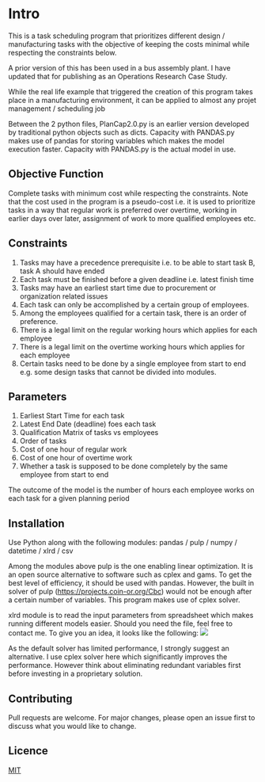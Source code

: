 # Intro
This is a task scheduling program that prioritizes different design / manufacturing tasks with the objective of keeping the costs minimal while respecting the constraints below.

A prior version of this has been used in a bus assembly plant. I have updated that for publishing as an Operations Research Case Study.

While the real life example that triggered the creation of this program takes place in a manufacturing environment, it can be applied to almost any projet management / scheduling job

Between the 2 python files, PlanCap2.0.py is an earlier version developed by traditional python objects such as dicts. Capacity with PANDAS.py makes use of pandas for storing variables which makes the model execution faster. Capacity with PANDAS.py is the actual model in use.

## Objective Function
Complete tasks with minimum cost while respecting the constraints. Note that the cost used in the program is a pseudo-cost i.e. it is used to prioritize tasks in a way that regular work is preferred over overtime, working in earlier days over later, assignment of work to more qualified employees etc.

## Constraints
1. Tasks may have a precedence prerequisite i.e. to be able to start task B, task A should have ended
2. Each task must be finished before a given deadline i.e. latest finish time
3. Tasks may have an earliest start time due to procurement or organization related issues
4. Each task can only be accomplished by a certain group of employees.
5. Among the employees qualified for a certain task, there is an order of preference.
6. There is a legal limit on the regular working hours which applies for each employee
7. There is a legal limit on the overtime working hours which applies for each employee
8. Certain tasks need to be done by a single employee from start to end e.g. some design tasks that cannot be divided into modules.

## Parameters
1. Earliest Start Time for each task
2. Latest End Date (deadline) foes each task
3. Qualification Matrix of tasks vs employees
4. Order of tasks
5. Cost of one hour of regular work
6. Cost of one hour of overtime work
7. Whether a task is supposed to be done completely by the same employee from start to end

The outcome of the model is the number of hours each employee works on each task for a given planning period

## Installation
Use Python along with the following modules: pandas / pulp / numpy / datetime / xlrd / csv

Among the modules above pulp is the one enabling linear optimization. It is an open source alternative to software such as cplex and gams. To get the best level of efficiency, it should be used with pandas. However, the built in solver of pulp (https://projects.coin-or.org/Cbc) would not be enough after a certain number of variables. This program makes use of cplex solver.

xlrd module is to read the input parameters from spreadsheet which makes running different models easier. Should you need the file, feel free to contact me. To give you an idea, it looks like the following:
![](2019-05-30-16-53-03.png)

As the default solver has limited performance, I strongly suggest an alternative. I use cplex solver here which significantly improves the performance. However think about eliminating redundant variables first before investing in a proprietary solution.

## Contributing
Pull requests are welcome. For major changes, please open an issue first to discuss what you would like to change.

## Licence
[MIT](https://choosealicense.com/licenses/mit/)



